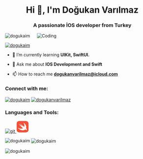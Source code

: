 <h1 align="center">Hi 👋, I'm Doğukan Varılmaz</h1>
<h3 align="center">A passionate İOS developer from Turkey</h3>
<img align="right" alt="Coding" width="400" src="https://upload.wikimedia.org/wikipedia/commons/6/6f/Programming123najra.gif"> 

<p align="left"> <img src="https://komarev.com/ghpvc/?username=dogukaim&label=Profile%20views&color=0e75b6&style=flat" alt="dogukaim" /> </p>

<p align="left"> <a href="https://twitter.com/dogukaim" target="blank"><img src="https://img.shields.io/twitter/follow/dogukaim?logo=twitter&style=for-the-badge" alt="dogukaim" /></a> </p>

- 🌱 I’m currently learning **UIKit, SwiftUI.**

- 💬 Ask me about **IOS Development and Swift**

- 📫 How to reach me **dogukanvarilmaz@icloud.com**

<h3 align="left">Connect with me:</h3>
<p align="left">
<a href="https://twitter.com/dogukaim" target="blank"><img align="center" src="https://raw.githubusercontent.com/rahuldkjain/github-profile-readme-generator/master/src/images/icons/Social/twitter.svg" alt="dogukaim" height="30" width="40" /></a>
<a href="https://linkedin.com/in/dogukaim" target="blank"><img align="center" src="https://raw.githubusercontent.com/rahuldkjain/github-profile-readme-generator/master/src/images/icons/Social/linked-in-alt.svg" alt="dogukanvarilmaz" height="30" width="40" /></a>

</p>

<h3 align="left">Languages and Tools:</h3>
<p align="left"> <a href="https://git-scm.com/" target="_blank" rel="noreferrer"> <img src="https://www.vectorlogo.zone/logos/git-scm/git-scm-icon.svg" alt="git" width="40" height="40"/> </a> <a href="https://developer.apple.com/swift/" target="_blank" rel="noreferrer"> <img src="https://raw.githubusercontent.com/devicons/devicon/master/icons/swift/swift-original.svg" alt="swift" width="40" height="40"/> </a> </p>

<p><img align="left" src="https://github-readme-stats.vercel.app/api/top-langs?username=dogukaim&show_icons=true&locale=en&layout=compact" alt="dogukaim" /></p>

<p>&nbsp;<img align="center" src="https://github-readme-stats.vercel.app/api?username=dogukaim&show_icons=true&locale=en" alt="dogukaim" /></p>

<p><img align="center" src="https://github-readme-streak-stats.herokuapp.com/?user=dogukaim&" alt="dogukaim" /></p>



